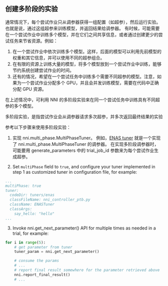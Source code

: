 ## 创建多阶段的实验

通常情况下，每个尝试作业只从调参器获得一组配置（如超参），然后运行实验。也就是说，通过这组超参来训练模型，并返回结果给调参器。 有时候，可能需要在一个尝试作业中训练多个模型，并在它们之间共享信息，或者通过创建更少的尝试任务来节省资源。例如：

1. 在一个尝试作业中依次训练多个模型。这样，后面的模型可以利用先前模型的权重和其它信息，并可以使用不同的超参组合。
2. 在有限的资源上训练大量的模型，将多个模型放到一个尝试作业中训练，能够节约系统创建尝试作业的时间。
3. 还有的情况，希望在一个尝试任务中训练多个需要不同超参的模型。注意，如果为一个尝试作业分配多个 GPU，并且会并发训练模型，需要在代码中正确分配 GPU 资源。

在上述情况中，可利用 NNI 的多阶段实验来在同一个尝试任务中训练具有不同超参的多个模型。

多阶段实验，是指尝试作业会从调参器请求多次超参，并多次返回最终结果的实验

参考以下步骤来使用多阶段实验：

1. 实现 nni.multi_phase.MultiPhaseTuner。 例如，[ENAS tuner](https://github.com/countif/enas_nni/blob/master/nni/examples/tuners/enas/nni_controller_ptb.py) 就是一个实现了 nni.multi_phase.MultiPhaseTuner 的调参器。 在实现多阶段调参器时，可能要用 generate_parameters 中的 trial_job_id 参数来为每个尝试作业生成超参。

2. Set ```multiPhase``` field to ```true```, and configure your tuner implemented in step 1 as customized tuner in configuration file, for example:

```yml
...
multiPhase: true
tuner:
  codeDir: tuners/enas
  classFileName: nni_controller_ptb.py
  className: ENASTuner
  classArgs:
    say_hello: "hello"
...
```

3. Invoke nni.get_next_parameter() API for multiple times as needed in a trial, for example:

```python
for i in range(5):
    # get parameter from tuner
    tuner_param = nni.get_next_parameter()

    # consume the params
    # ...
    # report final result somewhere for the parameter retrieved above
    nni.report_final_result()
    # ...
```
